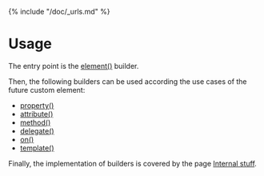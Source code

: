 {% include "/doc/_urls.md" %}
# Usage

The entry point is the [element()](element.md) builder.

Then, the following builders can be used according the use cases of the future custom element:

* [property()](property.md)
* [attribute()](attribute.md)
* [method()](method.md)
* [delegate()](delegate.md)
* [on()](on.md)
* [template()](template.md)

Finally, the implementation of builders is covered by the page [Internal stuff](internal-stuff.md).

